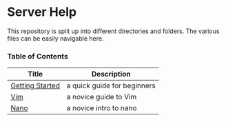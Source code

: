 # Server Help

This repository is split up into different directories and folders. The various files can be easily navigable here.

### Table of Contents

| Title                                                                                                 | Description                 |
|-------------------------------------------------------------------------------------------------------|-----------------------------|
| [Getting Started](https://cventerprises.org/server-help/GettingStarted#getting-started-with-the-server)| a quick guide for beginners |
| [Vim](https://cventerprises.org/server-help/Text%20Editors/Vim#vim)                                    | a novice guide to Vim       |
| [Nano](https://cventerprises.org/server-help/Text%20Editors/nano#nano)                                    | a novice intro to nano       |

